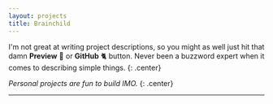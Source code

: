 ```yaml
---
layout: projects
title: Brainchild
---
```


I'm not great at writing project descriptions, so you might as well just hit that damn __Preview__ :link: or __GitHub__ :cat2: button. Never been a buzzword expert when it comes to describing simple things.
{: .center}

*Personal projects are fun to build IMO.*
{: .center}

---
